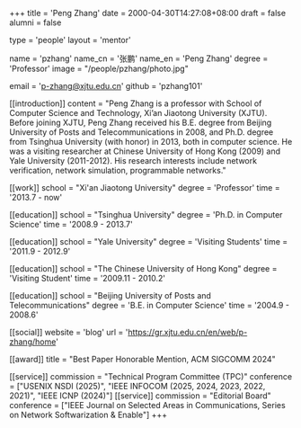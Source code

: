 +++
title = 'Peng Zhang'
date = 2000-04-30T14:27:08+08:00
draft = false
alumni = false

type = 'people'
layout = 'mentor'

name = 'pzhang'
name_cn = '张鹏'
name_en = 'Peng Zhang'
degree = 'Professor'
image = "/people/pzhang/photo.jpg"

email = 'p-zhang@xjtu.edu.cn'
github = 'pzhang101'

[[introduction]]
    content = "Peng Zhang is a professor with School of Computer Science and Technology, Xi’an Jiaotong University (XJTU). Before joining XJTU, Peng Zhang received his B.E. degree from Beijing University of Posts and Telecommunications in 2008, and Ph.D. degree from Tsinghua University (with honor) in 2013, both in computer science. He was a visiting researcher at Chinese University of Hong Kong (2009) and Yale University (2011-2012). His research interests include network verification, network simulation, programmable networks."

[[work]]
    school = "Xi'an Jiaotong University"
    degree = 'Professor'
    time = '2013.7 - now'
    
[[education]]
    school = "Tsinghua University"
    degree = 'Ph.D. in Computer Science'
    time = '2008.9 - 2013.7'
    
[[education]]
    school = "Yale University"
    degree = 'Visiting Students'
    time = '2011.9 - 2012.9'
    
[[education]]
    school = "The Chinese University of Hong Kong"
    degree = 'Visiting Student'
    time = '2009.11 - 2010.2'
    
[[education]]
    school = "Beijing University of Posts and Telecommunications"
    degree = 'B.E. in Computer Science'
    time = '2004.9 - 2008.6'

[[social]]
    website = 'blog'
    url = 'https://gr.xjtu.edu.cn/en/web/p-zhang/home'

[[award]]
    title = "Best Paper Honorable Mention, ACM SIGCOMM 2024"

[[service]]
    commission = "Technical Program Committee (TPC)"
    conference = ["USENIX NSDI (2025)", "IEEE INFOCOM (2025, 2024, 2023, 2022, 2021)", "IEEE ICNP (2024)"]
[[service]]
    commission = "Editorial Board"
    conference = ["IEEE Journal on Selected Areas in Communications,  Series on Network Softwarization & Enable"]
+++
